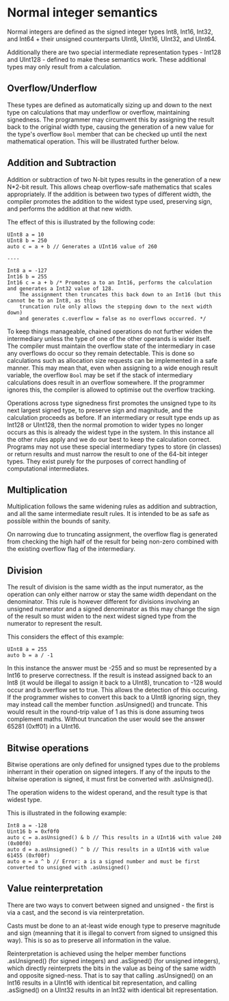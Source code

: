 # Normal integer semantics

Normal integers are defined as the signed integer types Int8, Int16, Int32, and Int64 + their unsigned
counterparts UInt8, UInt16, UInt32, and UInt64.

Additionally there are two special intermediate representation types - Int128 and UInt128 - defined to
make these semantics work. These additional types may only result from a calculation.

## Overflow/Underflow

These types are defined as automatically sizing up and down to the next type on calculations that may
underflow or overflow, maintaining signedness. The programmer may circumvent this by assigning the result
back to the original width type, causing the generation of a new value for the type's overflow `Bool` member
that can be checked up until the next mathematical operation. This will be illustrated further below.

## Addition and Subtraction

Addition or subtraction of two N-bit types results in the generation of a new N*2-bit result. This allows
cheap overflow-safe mathematics that scales appropriately. If the addition is between two types of different
width, the compiler promotes the addition to the widest type used, preserving sign, and performs the addition
at that new width.

The effect of this is illustrated by the following code:

```mangrove
UInt8 a = 10
UInt8 b = 250
auto c = a + b // Generates a UInt16 value of 260

----

Int8 a = -127
Int16 b = 255
Int16 c = a + b /* Promotes a to an Int16, performs the calculation and generates a Int32 value of 128.
    The assignment then truncates this back down to an Int16 (but this cannot be to an Int8, as this
    truncation rule only allows the stepping down to the next width down)
    and generates c.overflow = false as no overflows occurred. */
```

To keep things manageable, chained operations do not further widen the intermediary unless the type of one of the
other operands is wider itself. The compiler must maintain the overflow state of the intermediary in case any overflows
do occur so they remain detectable. This is done so calculations such as allocation size requests can be implemented
in a safe manner. This may mean that, even when assigning to a wide enough result variable, the overflow `Bool` may
be set if the stack of intermediary calculations does result in an overflow somewhere.
If the programmer ignores this, the compiler is allowed to optimise out the overflow tracking.

Operations across type signedness first promotes the unsigned type to its next largest signed type, to preserve sign
and magnitude, and the calculation proceeds as before. If an intermediary or result type ends up as Int128 or UInt128,
then the normal promotion to wider types no longer occurs as this is already the widest type in the system. In this
instance all the other rules apply and we do our best to keep the calculation correct. Programs may not use these
special intermediary types to store (in classes) or return results and must narrow the result to one of the 64-bit
integer types. They exist purely for the purposes of correct handling of computational intermediates.

## Multiplication

Multiplication follows the same widening rules as addition and subtraction, and all the same intermediate result rules.
It is intended to be as safe as possible within the bounds of sanity.

On narrowing due to truncating assignment, the overflow flag is generated from checking the high half of the
result for being non-zero combined with the existing overflow flag of the intermediary.

## Division

The result of division is the same width as the input numerator, as the operation can only either narrow or stay
the same width dependant on the denominator. This rule is however different for divisions involving an unsigned
numerator and a signed denominator as this may change the sign of the result so must widen to the next widest
signed type from the numerator to represent the result.

This considers the effect of this example:

```mangrove
UInt8 a = 255
auto b = a / -1
```

In this instance the answer must be -255 and so must be represented by a Int16 to preserve correctness. If the
result is instead assigned back to an Int8 (it would be illegal to assign it back to a UInt8), truncation to -128 would
occur and b.overflow set to true. This allows the detection of this occuring. If the programmer wishes to convert
this back to a UInt8 ignoring sign, they may instead call the member function .asUnsigned() and truncate. This would
result in the round-trip value of 1 as this is done assuming twos complement maths. Without truncation the user would
see the answer 65281 (0xff01) in a UInt16.

## Bitwise operations

Bitwise operations are only defined for unsigned types due to the problems inherrant in their operation on signed
integers. If any of the inputs to the bitwise operation is signed, it must first be converted with .asUnsigned().

The operation widens to the widest operand, and the result type is that widest type.

This is illustrated in the following example:

```mangrove
Int8 a = -128
Uint16 b = 0xf0f0
auto c = a.asUnsigned() & b // This results in a UInt16 with value 240 (0x00f0)
auto d = a.asUnsigned() ^ b // This results in a UInt16 with value 61455 (0xf00f)
auto e = a ^ b // Error: a is a signed number and must be first converted to unsigned with .asUnsigned()
```

## Value reinterpretation

There are two ways to convert between signed and unsigned - the first is via a cast, and the second is via
reinterpretation.

Casts must be done to an at-least wide enough type to preserve magnitude and sign (meanning that it is illegal
to convert from signed to unsigned this way). This is so as to preserve all information in the value.

Reinterpretation is achieved using the helper member functions .asUnsigned() (for signed integers) and .asSigned()
(for unsigned integers), which directly reinterprets the bits in the value as being of the same width and opposite
signed-ness. That is to say that calling .asUnsigned() on an Int16 results in a UInt16 with identical bit representation,
and calling .asSigned() on a UInt32 results in an Int32 with identical bit representation.
